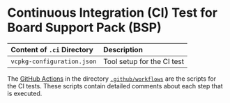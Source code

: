 # Continuous Integration (CI) Test for Board Support Pack (BSP)

Content of `.ci` Directory   | Description
:----------------------------|:-----------------
`vcpkg-configuration.json`   | Tool setup for the CI test

The [GitHub Actions](https://github.com/Open-CMSIS-Pack/ST_B-L462E-CELL1_BSP/tree/main/README.md#github-actions) in the directory [`.github/workflows`](https://github.com/Open-CMSIS-Pack/ST_B-L462E-CELL1_BSP/tree/main/.github/workflows) are the scripts for the CI tests. These scripts contain detailed comments about each step that is executed.
